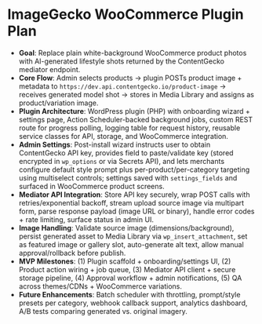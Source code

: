 # ImageGecko WooCommerce Plugin Plan

- **Goal**: Replace plain white-background WooCommerce product photos with AI-generated lifestyle shots returned by the ContentGecko mediator endpoint.
- **Core Flow**: Admin selects products → plugin POSTs product image + metadata to `https://dev.api.contentgecko.io/product-image` → receives generated model shot → stores in Media Library and assigns as product/variation image.
- **Plugin Architecture**: WordPress plugin (PHP) with onboarding wizard + settings page, Action Scheduler-backed background jobs, custom REST route for progress polling, logging table for request history, reusable service classes for API, storage, and WooCommerce integration.
- **Admin Settings**: Post-install wizard instructs user to obtain ContentGecko API key, provides field to paste/validate key (stored encrypted in `wp_options` or via Secrets API), and lets merchants configure default style prompt plus per-product/per-category targeting using multiselect controls; settings saved with `settings_fields` and surfaced in WooCommerce product screens.
- **Mediator API Integration**: Store API key securely, wrap POST calls with retries/exponential backoff, stream upload source image via multipart form, parse response payload (image URL or binary), handle error codes + rate limiting, surface status in admin UI.
- **Image Handling**: Validate source image (dimensions/background), persist generated asset to Media Library via `wp_insert_attachment`, set as featured image or gallery slot, auto-generate alt text, allow manual approval/rollback before publish.
- **MVP Milestones**: (1) Plugin scaffold + onboarding/settings UI, (2) Product action wiring + job queue, (3) Mediator API client + secure storage pipeline, (4) Approval workflow + admin notifications, (5) QA across themes/CDNs + WooCommerce variations.
- **Future Enhancements**: Batch scheduler with throttling, prompt/style presets per category, webhook callback support, analytics dashboard, A/B tests comparing generated vs. original imagery.
